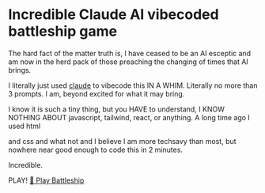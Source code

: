 # Incredible Claude AI vibecoded battleship game

The hard fact of the matter truth is, I have ceased to be an AI esceptic and am now in the herd pack of those preaching the changing of times that AI brings. 

I literally just used [claude](https://claude.ai/) to vibecode this IN A WHIM. Literally no more than 3 prompts. I am, beyond excited for what it may bring. 

I know it is such a tiny thing, but you HAVE to understand, I KNOW NOTHING ABOUT javascript, tailwind, react, or anything. A long time ago I used html

and css and what not and I believe I am more techsavy than most, but nowhere near good enough to code this in 2 minutes. 

Incredible. 

PLAY!
<a href="main.html">🚢 Play Battleship</a>
